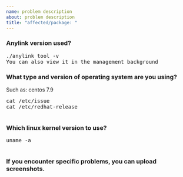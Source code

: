 ```yaml
---
name: problem description
about: problem description
title: "affected/package: "
---
```


<!--
Please fill in the following questions first, and then fill in the specific problems encountered, thank you!
-->

### Anylink version used?

<pre>
./anylink tool -v
You can also view it in the management background
</pre>


### What type and version of operating system are you using?
Such as: centos 7.9
<pre>
cat /etc/issue
cat /etc/redhat-release

</pre>

### Which linux kernel version to use?
<pre>
uname -a

</pre>

### If you encounter specific problems, you can upload screenshots.